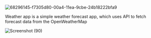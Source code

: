 ![68296145-f7305d80-00a4-11ea-9cbe-24b18222bfa9](https://user-images.githubusercontent.com/65967490/103939790-53cc5400-5152-11eb-8e41-b0b12b5af7e5.png)

Weather app is a simple weather forecast app, which uses API to fetch forecast data from the OpenWeatherMap

![Screenshot (90)](https://user-images.githubusercontent.com/65967490/103950694-56837500-5163-11eb-87be-c2e56a8d42e1.png)
